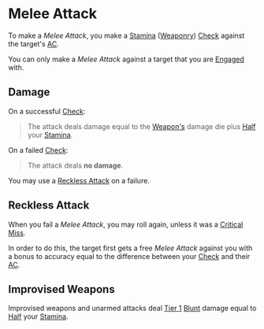 # Melee Attack

To make a *Melee Attack*, you make a [Stamina](../../Player%20Characters/Attributes/Stamina.md) ([Weaponry](../../Player%20Characters/Skills/Weaponry.md)) [Check](../Core%20Procedures/Check.md) against the target's [AC](../../Player%20Characters/Derived%20Statistics/Armor%20Class.md).

You can only make a *Melee Attack* against a target that you are [Engaged](../Conditions/Engaged.md) with.

## Damage

On a successful [Check](../Core%20Procedures/Check.md):

>The attack deals damage equal to the [Weapon's](../../Items%20and%20Gear/Weapons/Weapons.md) damage die plus [Half](../Core%20Procedures/Half.md) your [Stamina](../../Player%20Characters/Attributes/Stamina.md).

On a failed [Check](../Core%20Procedures/Check.md):

>The attack deals **no damage**.

You may use a [Reckless Attack](Melee%20Attack.md#Reckless%20Attack) on a failure.

## Reckless Attack

When you fail a *Melee Attack*, you may roll again, unless it was a [Critical Miss](../Die%20Rolling%20Mechanics/Critical%20Miss.md).

In order to do this, the target first gets a free *Melee Attack* against you with a bonus to accuracy equal to the difference between your [Check](../Core%20Procedures/Check.md) and their [AC](../../Player%20Characters/Derived%20Statistics/Armor%20Class.md).

## Improvised Weapons

Improvised weapons and unarmed attacks deal [Tier 1](Damage/Damage%20Tiers/Tier%201.md) [Blunt](Damage/Damage%20Types/Blunt.md) damage equal to [Half](../Core%20Procedures/Half.md) your [Stamina](../../Player%20Characters/Attributes/Stamina.md).
